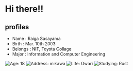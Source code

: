 # Hi there!!

## profiles
- Name : Raiga Sasayama
- Birth : Mar. 10th 2003
- Belongs : NIT, Toyota Collage
- Major : Information and Computer Engineering

![Age: 18](https://img.shields.io/badge/age-18-green?style=for-the-badge)
![Address: mikawa](https://img.shields.io/badge/address-mikawa-blue?style=for-the-badge)
![Life: Owari](https://img.shields.io/badge/life-owari-white?style=for-the-badge)
![Studying: Rust](https://img.shields.io/badge/studying-rust-red?style=for-the-badge)
